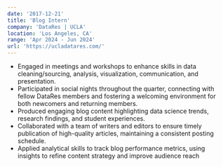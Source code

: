 ```yaml
---
date: '2017-12-21'
title: 'Blog Intern'
company: 'DataRes | UCLA'
location: 'Los Angeles, CA'
range: 'Apr 2024 - Jun 2024'
url: 'https://ucladatares.com/'
---
```


- Engaged in meetings and workshops to enhance skills in data cleaning/sourcing, analysis, visualization, communication, and presentation.
- Participated in social nights throughout the quarter, connecting with fellow DataRes members and fostering a welcoming environment for both newcomers and returning members.
- Produced engaging blog content highlighting data science trends, research findings, and student experiences.
- Collaborated with a team of writers and editors to ensure timely publication of high-quality articles, maintaining a consistent posting schedule.
- Applied analytical skills to track blog performance metrics, using insights to refine content strategy and improve audience reach
